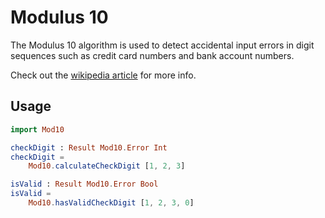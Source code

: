 # Modulus 10

The Modulus 10 algorithm is used to detect accidental input errors in digit sequences such as credit card numbers and bank account numbers.

Check out the [wikipedia article](https://en.wikipedia.org/wiki/Luhn_algorithm) for more info.


## Usage

```elm
import Mod10

checkDigit : Result Mod10.Error Int
checkDigit =
    Mod10.calculateCheckDigit [1, 2, 3]

isValid : Result Mod10.Error Bool
isValid =
    Mod10.hasValidCheckDigit [1, 2, 3, 0]
```
